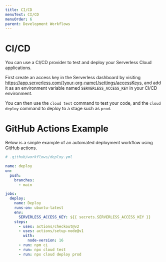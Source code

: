 ```yaml
---
title: CI/CD
menuText: CI/CD
menuOrder: 6
parent: Development Workflows
---
```


# CI/CD

You can use a CI/CD provider to test and deploy your Serverless Cloud applications.

First create an access key in the Serverless dashboard by visiting https://app.serverless.com/{your-org-name}/settings/accessKeys, and add it as an environment variable named `SERVERLESS_ACCESS_KEY` in your CI/CD environment.

You can then use the `cloud test` command to test your code, and the `cloud deploy` command to deploy to a stage such as `prod`.

# GitHub Actions Example

Below is a simple example of an automated deployment workflow using GitHub actions.

```yaml
# .github/workflows/deploy.yml

name: deploy
on:
  push:
    branches:
      - main

jobs:
  deploy:
    name: Deploy
    runs-on: ubuntu-latest
    env:
      SERVERLESS_ACCESS_KEY: ${{ secrets.SERVERLESS_ACCESS_KEY }}
    steps:
      - uses: actions/checkout@v2
      - uses: actions/setup-node@v1
        with:
          node-version: 16
      - run: npm ci
      - run: npx cloud test
      - run: npx cloud deploy prod
```
